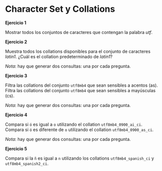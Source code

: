 # Character Set y Collations

__Ejercicio 1__

Mostrar todos los conjuntos de caracteres que contengan la palabra _utf_.

__Ejercicio 2__

Muestra todos los collations disponibles para el conjunto de caracteres _latin1_. ¿Cuál es el collation predeterminado de _latin1_?

_Nota_: hay que generar dos consultas: una por cada pregunta.

__Ejercicio 3__

Filtra las collations del conjunto `utf8mb4` que sean sensibles a acentos (as). Filtra las collations del conjunto `utf8mb4` que sean sensibles a mayúsculas (cs).

_Nota_: hay que generar dos consultas: una por cada pregunta.

__Ejercicio 4__

Compara si `ó` es igual a `o` utilizando el collation `utf8mb4_0900_ai_ci`. Compara si `ó` es diferente de `o` utilizando el collation `utf8mb4_0900_as_ci`.

_Nota_: hay que generar dos consultas: una por cada pregunta.

__Ejercicio 5__

Compara si la `ñ` es igual a `n` utilizando los collations `utf8mb4_spanish_ci` y `utf8mb4_spanish2_ci`.
